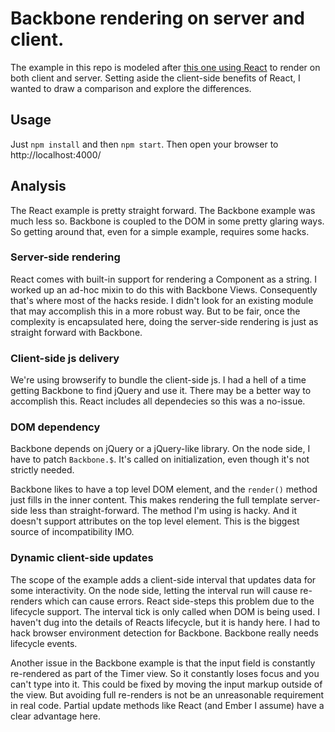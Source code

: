 # Backbone rendering on server and client.

The example in this repo is modeled after [this one using React](https://github.com/petehunt/react-server-rendering-example/blob/master/server.js) to render on both client and server. Setting aside the client-side benefits of React, I wanted to draw a comparison and explore the differences.

## Usage
Just `npm install` and then `npm start`. Then open your browser to http://localhost:4000/

## Analysis
The React example is pretty straight forward. The Backbone example was much less so. Backbone is coupled to the DOM in some pretty glaring ways. So getting around that, even for a simple example, requires some hacks.

### Server-side rendering
React comes with built-in support for rendering a Component as a string. I worked up an ad-hoc mixin to do this with Backbone Views. Consequently that's where most of the hacks reside. I didn't look for an existing module that may accomplish this in a more robust way. But to be fair, once the complexity is encapsulated here, doing the server-side rendering is just as straight forward with Backbone.

### Client-side js delivery
We're using browserify to bundle the client-side js. I had a hell of a time getting Backbone to find jQuery and use it. There may be a better way to accomplish this. React includes all dependecies so this was a no-issue.

### DOM dependency
Backbone depends on jQuery or a jQuery-like library. On the node side, I have to patch `Backbone.$`. It's called on initialization, even though it's not strictly needed.

Backbone likes to have a top level DOM element, and the `render()` method just fills in the inner content. This makes rendering the full template server-side less than straight-forward. The method I'm using is hacky. And it doesn't support attributes on the top level element. This is the biggest source of incompatibility IMO.

### Dynamic client-side updates
The scope of the example adds a client-side interval that updates data for some interactivity. On the node side, letting the interval run will cause re-renders which can cause errors. React side-steps this problem due to the lifecycle support. The interval tick is only called when DOM is being used. I haven't dug into the details of Reacts lifecycle, but it is handy here. I had to hack browser environment detection for Backbone. Backbone really needs lifecycle events.

Another issue in the Backbone example is that the input field is constantly re-rendered as part of the Timer view. So it constantly loses focus and you can't type into it. This could be fixed by moving the input markup outside of the view. But avoiding full re-renders is not be an unreasonable requirement in real code. Partial update methods like React (and Ember I assume) have a clear advantage here.
